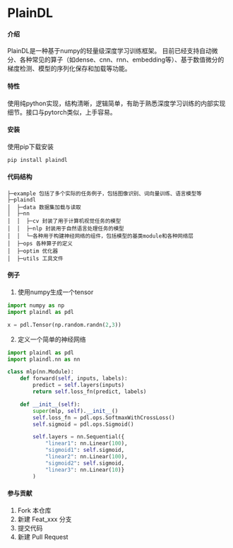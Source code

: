 # PlainDL

#### 介绍
PlainDL是一种基于numpy的轻量级深度学习训练框架。
目前已经支持自动微分、各种常见的算子（如dense、cnn、rnn、embedding等）、基于数值微分的梯度检测、模型的序列化保存和加载等功能。

#### 特性
使用纯python实现，结构清晰，逻辑简单，有助于熟悉深度学习训练的内部实现细节。接口与pytorch类似，上手容易。


#### 安装

使用pip下载安装
```javascript
pip install plaindl
```

#### 代码结构
```
├─example 包括了多个实际的任务例子，包括图像识别、词向量训练、语言模型等
├─plaindl
│  ├─data 数据集加载与读取
│  ├─nn
│  │  ├─cv 封装了用于计算机视觉任务的模型
│  │  ├─nlp 封装用于自然语言处理任务的模型
│  │  └─各种用于构建神经网络的组件，包括模型的基类module和各种网络层
│  ├─ops 各种算子的定义  
│  ├─optim 优化器
│  ├─utils 工具文件
```


#### 例子

1.  使用numpy生成一个tensor
```python
import numpy as np
import plaindl as pdl

x = pdl.Tensor(np.random.randn(2,3))
```
2.  定义一个简单的神经网络
```python
import plaindl as pdl
import plaindl.nn as nn

class mlp(nn.Module):
    def forward(self, inputs, labels):
        predict = self.layers(inputs)
        return self.loss_fn(predict, labels)

    def __init__(self):
        super(mlp, self).__init__()
        self.loss_fn = pdl.ops.SoftmaxWithCrossLoss()
        self.sigmoid = pdl.ops.Sigmoid()

        self.layers = nn.Sequential({
            "linear1": nn.Linear(100),
            "sigmoid1": self.sigmoid,
            "linear2": nn.Linear(100),
            "sigmoid2": self.sigmoid,
            "linear3": nn.Linear(10)}
        )
```

#### 参与贡献

1.  Fork 本仓库
2.  新建 Feat_xxx 分支
3.  提交代码
4.  新建 Pull Request
